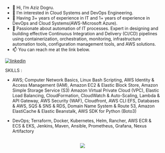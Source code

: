 - 👋 Hi, I’m Aziz Dogru.
- 👀 I’m interested in Cloud Systems and DevOps Engineering.
- 🌱 Having 3+ years of experience in IT and 1+ years of experience in DevOps and Cloud Systems(AWS-Microsoft Azure). 
- 💞️ Passionate about automation of IT processes. Expert in designing and building effective Continuous Integration and Delivery (CI/CD) pipelines using containerization, orchestration, monitoring, infrastructure automation tools, configuration management tools, and AWS solutions. 
- 📫 You can reach me at the link below.

<!---
f4323-Aziz/f4323-Aziz is a ✨ special ✨ repository because its `README.md` (this file) appears on your GitHub profile.
You can click the Preview link to take a look at your changes.
--->


[![linkedin](https://img.shields.io/badge/Linkedin-000000?style=for-the-badge&logo=Linkedin&logoColor=white)](https://www.linkedin.com/in/azizdogru/)


SKILLS : 

- AWS; Computer Network Basics, Linux Bash Scripting, AWS Identity & Access Management (IAM), Amazon EC2 & Elastic Block Store, Amazon Simple Storage Service (S3)
Amazon Virtual Private Cloud (VPC), Elastic Load Balancing, CloudFormation, CloudWatch & Auto-Scaling, Lambda & API Gateway, AWS Security (WAF), Cloudfront, AWS CLI
EFS, Databases & AWS, SQS & SNS & RDS, Domain Name System & Route 53, Amazon ElastiCache & Elastic Beanstalk, AWS SDK for Python (Boto3)

- DevOps; Terraform, Docker, Kubernetes, Helm, Rancher, AWS ECR & ECS & EKS, Jenkins, Maven, Ansible, Prometheus, Grafana, Nexus Artifactory


<br/>  

<div align="center">
<img src="https://komarev.com/ghpvc/?username=f4323-Aziz&&style=flat-square" align="center" />
</div>  
  

<br/>  


<br />
